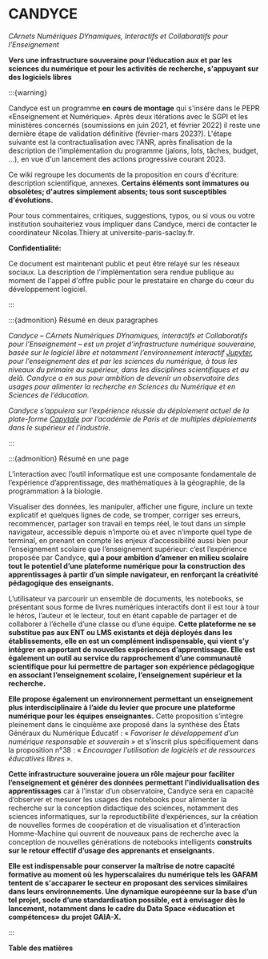 # **CANDYCE**

_CArnets Numériques DYnamiques, Interactifs et Collaboratifs pour
l’Enseignement_

**Vers une infrastructure souveraine pour l’éducation aux et par les sciences du
numérique et pour les activités de recherche, s'appuyant sur des logiciels
libres**

<!-- Ce document en <a href="Candyce.pdf">PDF</a>, en <a
href="Candyce.docx">DOCX</a>, en <a href="Candyce.md">Markdown</a>
(fichier concaténé). !-->

:::{warning}

Candyce est un programme **en cours de montage** qui s'insère dans le
PEPR «Enseignement et Numérique». Après deux itérations avec le SGPI
et les ministères concernés (soumissions en juin 2021, et février
2022) il reste une dernière étape de validation définitive
(février-mars 2023?). L'étape suivante est la contractualisation avec
l'ANR, après finalisation de la description de l'implémentation du
programme (jalons, lots, tâches, budget, ...), en vue d'un lancement
des actions progressive courant 2023.

Ce wiki regroupe les documents de la proposition en cours d'écriture:
description scientifique, <!--implémentation,!--> annexes. **Certains
éléments sont immatures ou obsolètes; d'autres simplement absents;
tous sont susceptibles d'évolutions.**

Pour tous commentaires, critiques, suggestions, typos, ou si vous ou votre
institution souhaiteriez vous impliquer dans Candyce, merci de contacter le
coordinateur Nicolas.Thiery at universite-paris-saclay.fr.

**Confidentialité:**

Ce document est maintenant public et peut être relayé sur les réseaux
sociaux. La description de l'implémentation sera rendue publique au
moment de l'appel d'offre public pour le prestataire en charge du cœur
du développement logiciel.

:::

<!--

:::{admonition} Description Scientifique du programme, telle que soumise au 02/2022 (~35 pages)

<a href="Programme-Candyce.docx">Programme-Candyce.docx</a>

[version collaborative sur MyBox](https://mybox.inria.fr/smart-link/23abf69f-a3e3-439c-950b-44b33f233441/)
(accès restreint)

:::

!-->


:::{admonition} Résumé en deux paragraphes

_Candyce – CArnets Numériques DYnamiques, interactifs et Collaboratifs pour
l’Enseignement – est un projet d’infrastructure numérique souveraine, basée sur
le logiciel libre et notamment l’environnement interactif
[Jupyter](https://jupyter.org), pour l’enseignement des et par les sciences du
numérique, à tous les niveaux du primaire au supérieur, dans les disciplines
scientifiques et au delà. Candyce a en sus pour ambition de devenir un
observatoire des usages pour alimenter la recherche en Sciences du Numérique et
en Sciences de l’éducation._

_Candyce s’appuiera sur l’expérience réussie du déploiement actuel de la
plate-forme
[Capytale](https://www.ac-paris.fr/portail/jcms/p1_1971804/capytale-un-service-web-pour-creer-et-partager-des-activites-pedagogiques-de-codage)
par l’académie de Paris et de multiples déploiements dans le supérieur et
l’industrie._

:::

:::{admonition} Résumé en une page

L’interaction avec l’outil informatique est une composante fondamentale de
l’expérience d’apprentissage, des mathématiques à la géographie, de la
programmation à la biologie.

Visualiser des données, les manipuler, afficher une figure, inclure un texte
explicatif et quelques lignes de code, se tromper, corriger ses erreurs,
recommencer, partager son travail en temps réel, le tout dans un simple
navigateur, accessible depuis n’importe où et avec n’importe quel type de
terminal, en prenant en compte les enjeux d’accessibilité aussi bien pour
l’enseignement scolaire que l’enseignement supérieur: c’est l’expérience
proposée par Candyce, **qui a pour ambition d’amener en milieu scolaire tout le
potentiel d’une plateforme numérique pour la construction des apprentissages à
partir d’un simple navigateur, en renforçant la créativité pédagogique des
enseignants.**

L’utilisateur va parcourir un ensemble de documents, les notebooks, se
présentant sous forme de livres numériques interactifs dont il est tour à tour
le héros, l’auteur et le lecteur, tout en étant capable de partager et de
collaborer à l’échelle d’une classe ou d’une équipe. **Cette plateforme ne se
substitue pas aux ENT ou LMS existants et déjà déployés dans les établissements,
elle en est un complément indispensable, qui vient s’y intégrer en apportant de
nouvelles expériences d’apprentissage. Elle est également un outil au service du
rapprochement d’une communauté scientifique pour lui permettre de partager son
expérience pédagogique en associant l’enseignement scolaire, l’enseignement
supérieur et la recherche.**

**Elle propose également un environnement permettant un enseignement plus
interdisciplinaire à l’aide du levier que procure une plateforme numérique pour
les équipes enseignantes.** Cette proposition s’intègre pleinement dans le
cinquième axe proposé dans la synthèse des États Généraux du Numérique Éducatif
: « _Favoriser le développement d’un numérique responsable et souverain_ » et
s’inscrit plus spécifiquement dans la proposition n°38 : « _Encourager
l’utilisation de logiciels et de ressources éducatives libres_ ».

**Cette infrastructure souveraine jouera un rôle majeur pour faciliter
l’enseignement et générer des données permettant l'individualisation des
apprentissages** car à l’instar d’un observatoire, Candyce sera en capacité
d’observer et mesurer les usages des notebooks pour alimenter la recherche sur
la conception didactique des sciences, notamment des sciences informatiques, sur
la reproductibilité d’expériences, sur la création de nouvelles formes de
coopération et de visualisation et d’interaction Homme-Machine qui ouvrent de
nouveaux pans de recherche avec la conception de nouvelles générations de
notebooks intelligents **construits sur le retour effectif d’usage des
apprenants et enseignants.**

**Elle est indispensable pour conserver la maîtrise de notre capacité formative
au moment où les hyperscalaires du numérique tels les GAFAM tentent de
s'accaparer le secteur en proposant des services similaires dans leurs
environnements. Une dynamique européenne sur la base d’un tel projet, socle
d’une standardisation possible, est à envisager dès le lancement, notamment dans
le cadre du Data Space «éducation et compétences» du projet GAIA-X.**

:::

**Table des matières**

```{tableofcontents}

```
